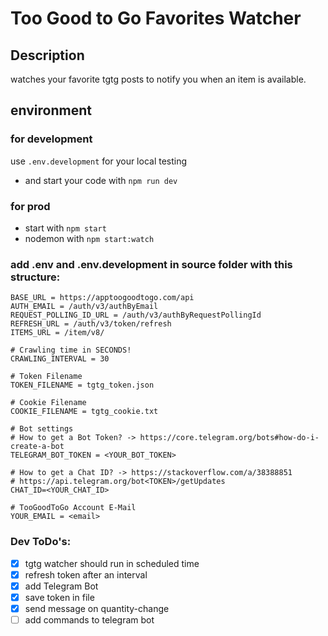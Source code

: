 # Too Good to Go Favorites Watcher

## Description

watches your favorite tgtg posts to notify you when an item is available.

## environment

### for development

use `.env.development` for your local testing

-   and start your code with `npm run dev`

### for prod

-   start with `npm start`
-   nodemon with `npm start:watch`

### add .env and .env.development in source folder with this structure:

```
BASE_URL = https://apptoogoodtogo.com/api
AUTH_EMAIL = /auth/v3/authByEmail
REQUEST_POLLING_ID_URL = /auth/v3/authByRequestPollingId
REFRESH_URL = /auth/v3/token/refresh
ITEMS_URL = /item/v8/

# Crawling time in SECONDS!
CRAWLING_INTERVAL = 30

# Token Filename
TOKEN_FILENAME = tgtg_token.json

# Cookie Filename
COOKIE_FILENAME = tgtg_cookie.txt

# Bot settings
# How to get a Bot Token? -> https://core.telegram.org/bots#how-do-i-create-a-bot
TELEGRAM_BOT_TOKEN = <YOUR_BOT_TOKEN>

# How to get a Chat ID? -> https://stackoverflow.com/a/38388851
# https://api.telegram.org/bot<TOKEN>/getUpdates
CHAT_ID=<YOUR_CHAT_ID>

# TooGoodToGo Account E-Mail
YOUR_EMAIL = <email>
```

### Dev ToDo's:

-   [x] tgtg watcher should run in scheduled time
-   [x] refresh token after an interval
-   [x] add Telegram Bot
-   [x] save token in file
-   [x] send message on quantity-change
-   [ ] add commands to telegram bot
